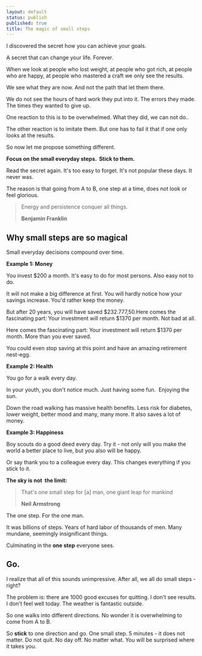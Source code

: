 ```yaml
---
layout: default
status: publish
published: true
title: The magic of small steps
---
```


I discovered the secret how you can achieve your goals.

A secret that can change your life. Forever.

When we look at people who lost weight, at people who got rich, at people who are happy, at people who mastered a craft we only see the results.

We see what they are now. And not the path that let them there.

We do not see the hours of hard work they put into it. The errors they made. The times they wanted to give up.

One reaction to this is to be overwhelmed. What they did, we can not do..

The other reaction is to imitate them. But one has to fail it that if one only looks at the results.

So now let me propose something different.

**Focus on the small everyday steps.  Stick to them.**

Read the secret again. It's too easy to forget. It's not popular these days. It never was.

The reason is that going from A to B, one step at a time, does not look or feel glorious.

> Energy and persistence conquer all things.
> 
> **Benjamin Franklin**

## Why small steps are so magical

Small everyday decisions compound over time.

**Example 1: Money**

You invest $200 a month. It's easy to do for most persons. Also easy not to do.

It will not make a big difference at first. You will hardly notice how your savings increase. You'd rather keep the money.

But after 20 years, you will have saved $232.777,50.Here comes the fascinating part: Your investment will return $1370 per month. Not bad at all.

Here comes the fascinating part: Your investment will return $1370 per month. More than you ever saved.

You could even stop saving at this point and have an amazing retirement nest-egg.

****Example 2:** Health**

You go for a walk every day.

In your youth, you don't notice much. Just having some fun.  Enjoying the sun.

Down the road walking has massive health benefits. Less risk for diabetes, lower weight, better mood and many, many more. It also saves a lot of money.

****Example 3:** Happiness**

Boy scouts do a good deed every day. Try it - not only will you make the world a better place to live, but you also will be happy.

Or say thank you to a colleague every day. This changes everything if you stick to it.

**The sky is not  the limit:**

> That's one small step for [a] man, one giant leap for mankind
> 
> **Neil Armstrong**

The one step. For the one man.

It was billions of steps. Years of hard labor of thousands of men. Many mundane, seemingly insignificant things.

Culminating in the **one step** everyone sees.

## Go.

I realize that all of this sounds unimpressive. After all, we all do small steps - right?

The problem is: there are 1000 good excuses for quitting. I don't see results. I don't feel well today. The weather is fantastic outside.

So one walks into different directions. No wonder it is overwhelming to come from A to B.

So **stick** to one direction and go. One small step. 5 minutes - it does not matter. Do not quit. No day off. No matter what. You will be surprised where it takes you.